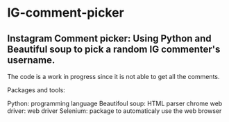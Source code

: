 # IG-comment-picker
## Instagram Comment picker: Using Python and Beautiful soup to pick a random IG commenter's username. 

The code is a work in progress since it is not able to get all the comments.

Packages and tools:

Python: programming language
Beautifoul soup: HTML parser
chrome web driver: web driver
Selenium: package to automaticaly use the web browser







